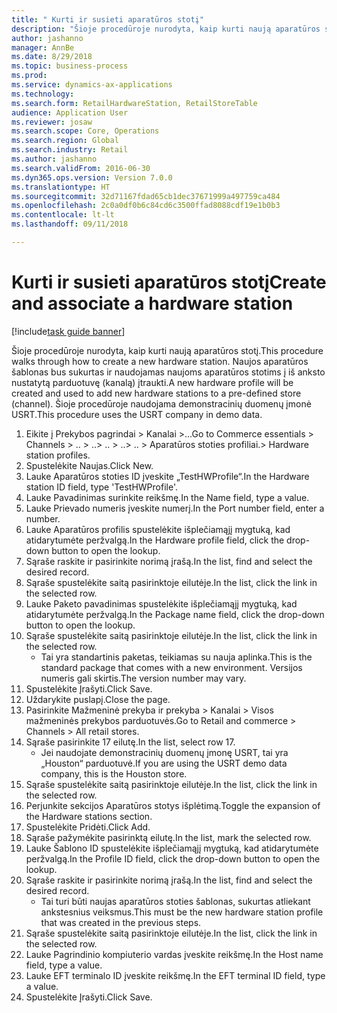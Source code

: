```yaml
--- 
title: " Kurti ir susieti aparatūros stotį"
description: "Šioje procedūroje nurodyta, kaip kurti naują aparatūros stotį."
author: jashanno
manager: AnnBe
ms.date: 8/29/2018
ms.topic: business-process
ms.prod: 
ms.service: dynamics-ax-applications
ms.technology: 
ms.search.form: RetailHardwareStation, RetailStoreTable
audience: Application User
ms.reviewer: josaw
ms.search.scope: Core, Operations
ms.search.region: Global
ms.search.industry: Retail
ms.author: jashanno
ms.search.validFrom: 2016-06-30
ms.dyn365.ops.version: Version 7.0.0
ms.translationtype: HT
ms.sourcegitcommit: 32d71167fdad65cb1dec37671999a497759ca484
ms.openlocfilehash: 2c0a0df0b6c84cd6c3500ffad8088cdf19e1b0b3
ms.contentlocale: lt-lt
ms.lasthandoff: 09/11/2018

---
```

# <a name="create-and-associate-a-hardware-station"></a><span data-ttu-id="523f1-103"> Kurti ir susieti aparatūros stotį</span><span class="sxs-lookup"><span data-stu-id="523f1-103">Create and associate a hardware station</span></span>

[!include[task guide banner](../includes/task-guide-banner.md)]

<span data-ttu-id="523f1-104">Šioje procedūroje nurodyta, kaip kurti naują aparatūros stotį.</span><span class="sxs-lookup"><span data-stu-id="523f1-104">This procedure walks through how to create a new hardware station.</span></span> <span data-ttu-id="523f1-105">Naujos aparatūros šablonas bus sukurtas ir naudojamas naujoms aparatūros stotims į iš anksto nustatytą parduotuvę (kanalą) įtraukti.</span><span class="sxs-lookup"><span data-stu-id="523f1-105">A new hardware profile will be created and used to add new hardware stations to a pre-defined store (channel).</span></span> <span data-ttu-id="523f1-106">Šioje procedūroje naudojama demonstracinių duomenų įmonė USRT.</span><span class="sxs-lookup"><span data-stu-id="523f1-106">This procedure uses the USRT company in demo data.</span></span>

1. <span data-ttu-id="523f1-107">Eikite į Prekybos pagrindai > Kanalai >...</span><span class="sxs-lookup"><span data-stu-id="523f1-107">Go to Commerce essentials > Channels > ..</span></span> <span data-ttu-id="523f1-108">> ..</span><span class="sxs-lookup"><span data-stu-id="523f1-108">> ..</span></span> <span data-ttu-id="523f1-109">> ..</span><span class="sxs-lookup"><span data-stu-id="523f1-109">> ..</span></span> <span data-ttu-id="523f1-110">> Aparatūros stoties profiliai.</span><span class="sxs-lookup"><span data-stu-id="523f1-110">> Hardware station profiles.</span></span>
2. <span data-ttu-id="523f1-111">Spustelėkite Naujas.</span><span class="sxs-lookup"><span data-stu-id="523f1-111">Click New.</span></span>
3. <span data-ttu-id="523f1-112">Lauke Aparatūros stoties ID įveskite „TestHWProfile“.</span><span class="sxs-lookup"><span data-stu-id="523f1-112">In the Hardware station ID field, type 'TestHWProfile'.</span></span>
4. <span data-ttu-id="523f1-113">Lauke Pavadinimas surinkite reikšmę.</span><span class="sxs-lookup"><span data-stu-id="523f1-113">In the Name field, type a value.</span></span>
5. <span data-ttu-id="523f1-114">Lauke Prievado numeris įveskite numerį.</span><span class="sxs-lookup"><span data-stu-id="523f1-114">In the Port number field, enter a number.</span></span>
6. <span data-ttu-id="523f1-115">Lauke Aparatūros profilis spustelėkite išplečiamąjį mygtuką, kad atidarytumėte peržvalgą.</span><span class="sxs-lookup"><span data-stu-id="523f1-115">In the Hardware profile field, click the drop-down button to open the lookup.</span></span>
7. <span data-ttu-id="523f1-116">Sąraše raskite ir pasirinkite norimą įrašą.</span><span class="sxs-lookup"><span data-stu-id="523f1-116">In the list, find and select the desired record.</span></span>
8. <span data-ttu-id="523f1-117">Sąraše spustelėkite saitą pasirinktoje eilutėje.</span><span class="sxs-lookup"><span data-stu-id="523f1-117">In the list, click the link in the selected row.</span></span>
9. <span data-ttu-id="523f1-118">Lauke Paketo pavadinimas spustelėkite išplečiamąjį mygtuką, kad atidarytumėte peržvalgą.</span><span class="sxs-lookup"><span data-stu-id="523f1-118">In the Package name field, click the drop-down button to open the lookup.</span></span>
10. <span data-ttu-id="523f1-119">Sąraše spustelėkite saitą pasirinktoje eilutėje.</span><span class="sxs-lookup"><span data-stu-id="523f1-119">In the list, click the link in the selected row.</span></span>
    * <span data-ttu-id="523f1-120">Tai yra standartinis paketas, teikiamas su nauja aplinka.</span><span class="sxs-lookup"><span data-stu-id="523f1-120">This is the standard package that comes with a new environment.</span></span> <span data-ttu-id="523f1-121">Versijos numeris gali skirtis.</span><span class="sxs-lookup"><span data-stu-id="523f1-121">The version number may vary.</span></span>  
11. <span data-ttu-id="523f1-122">Spustelėkite Įrašyti.</span><span class="sxs-lookup"><span data-stu-id="523f1-122">Click Save.</span></span>
12. <span data-ttu-id="523f1-123">Uždarykite puslapį.</span><span class="sxs-lookup"><span data-stu-id="523f1-123">Close the page.</span></span>
13. <span data-ttu-id="523f1-124">Pasirinkite Mažmeninė prekyba ir prekyba > Kanalai > Visos mažmeninės prekybos parduotuvės.</span><span class="sxs-lookup"><span data-stu-id="523f1-124">Go to Retail and commerce > Channels > All retail stores.</span></span>
14. <span data-ttu-id="523f1-125">Sąraše pasirinkite 17 eilutę.</span><span class="sxs-lookup"><span data-stu-id="523f1-125">In the list, select row 17.</span></span>
    * <span data-ttu-id="523f1-126">Jei naudojate demonstracinių duomenų įmonę USRT, tai yra „Houston“ parduotuvė.</span><span class="sxs-lookup"><span data-stu-id="523f1-126">If you are using the USRT demo data company, this is the Houston store.</span></span>  
15. <span data-ttu-id="523f1-127">Sąraše spustelėkite saitą pasirinktoje eilutėje.</span><span class="sxs-lookup"><span data-stu-id="523f1-127">In the list, click the link in the selected row.</span></span>
16. <span data-ttu-id="523f1-128">Perjunkite sekcijos Aparatūros stotys išplėtimą.</span><span class="sxs-lookup"><span data-stu-id="523f1-128">Toggle the expansion of the Hardware stations section.</span></span>
17. <span data-ttu-id="523f1-129">Spustelėkite Pridėti.</span><span class="sxs-lookup"><span data-stu-id="523f1-129">Click Add.</span></span>
18. <span data-ttu-id="523f1-130">Sąraše pažymėkite pasirinktą eilutę.</span><span class="sxs-lookup"><span data-stu-id="523f1-130">In the list, mark the selected row.</span></span>
19. <span data-ttu-id="523f1-131">Lauke Šablono ID spustelėkite išplečiamąjį mygtuką, kad atidarytumėte peržvalgą.</span><span class="sxs-lookup"><span data-stu-id="523f1-131">In the Profile ID field, click the drop-down button to open the lookup.</span></span>
20. <span data-ttu-id="523f1-132">Sąraše raskite ir pasirinkite norimą įrašą.</span><span class="sxs-lookup"><span data-stu-id="523f1-132">In the list, find and select the desired record.</span></span>
    * <span data-ttu-id="523f1-133">Tai turi būti naujas aparatūros stoties šablonas, sukurtas atliekant ankstesnius veiksmus.</span><span class="sxs-lookup"><span data-stu-id="523f1-133">This must be the new hardware station profile that was created in the previous steps.</span></span>  
21. <span data-ttu-id="523f1-134">Sąraše spustelėkite saitą pasirinktoje eilutėje.</span><span class="sxs-lookup"><span data-stu-id="523f1-134">In the list, click the link in the selected row.</span></span>
22. <span data-ttu-id="523f1-135">Lauke Pagrindinio kompiuterio vardas įveskite reikšmę.</span><span class="sxs-lookup"><span data-stu-id="523f1-135">In the Host name field, type a value.</span></span>
23. <span data-ttu-id="523f1-136">Lauke EFT terminalo ID įveskite reikšmę.</span><span class="sxs-lookup"><span data-stu-id="523f1-136">In the EFT terminal ID field, type a value.</span></span>
24. <span data-ttu-id="523f1-137">Spustelėkite Įrašyti.</span><span class="sxs-lookup"><span data-stu-id="523f1-137">Click Save.</span></span>


